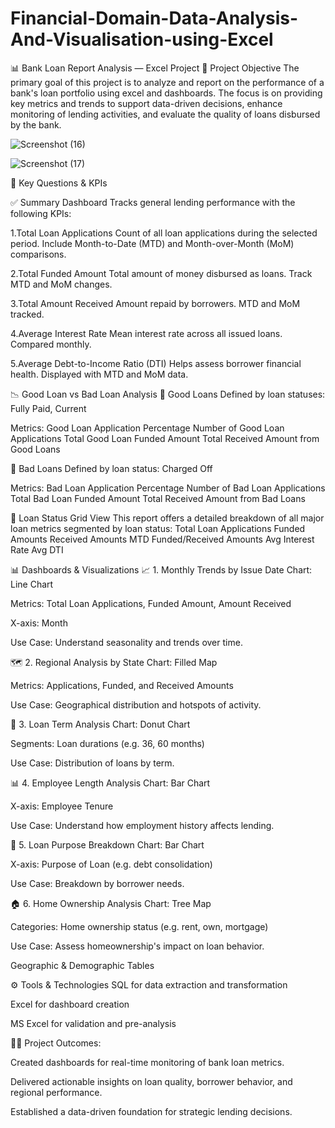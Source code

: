 # Financial-Domain-Data-Analysis-And-Visualisation-using-Excel

📊 Bank Loan Report Analysis — Excel Project
🧾 Project Objective
The primary goal of this project is to analyze and report on the performance of a bank's loan portfolio using excel and dashboards. The focus is on providing key metrics and trends to support data-driven decisions, enhance monitoring of lending activities, and evaluate the quality of loans disbursed by the bank.


![Screenshot (16)](https://github.com/user-attachments/assets/cc931744-ec0e-4996-a641-0aa657222ef1)




![Screenshot (17)](https://github.com/user-attachments/assets/2c222e37-0f50-44c5-8533-c9cbca651d9c)




📌 Key Questions & KPIs 

✅ Summary Dashboard
Tracks general lending performance with the following KPIs:

1.Total Loan Applications
  Count of all loan applications during the selected period.
  Include Month-to-Date (MTD) and Month-over-Month (MoM) comparisons.

2.Total Funded Amount
  Total amount of money disbursed as loans.
  Track MTD and MoM changes.

3.Total Amount Received
  Amount repaid by borrowers.
  MTD and MoM tracked.

4.Average Interest Rate
  Mean interest rate across all issued loans.
  Compared monthly.

5.Average Debt-to-Income Ratio (DTI)
  Helps assess borrower financial health.
  Displayed with MTD and MoM data.
  

📉 Good Loan vs Bad Loan Analysis
🔵 Good Loans
    Defined by loan statuses: Fully Paid, Current

Metrics:
 Good Loan Application Percentage
 Number of Good Loan Applications
 Total Good Loan Funded Amount
 Total Received Amount from Good Loans

🔴 Bad Loans
    Defined by loan status: Charged Off

Metrics:
 Bad Loan Application Percentage
 Number of Bad Loan Applications
 Total Bad Loan Funded Amount
 Total Received Amount from Bad Loans

🧮 Loan Status Grid View
This report offers a detailed breakdown of all major loan metrics segmented by loan status:
   Total Loan Applications
   Funded Amounts
   Received Amounts
   MTD Funded/Received Amounts
   Avg Interest Rate
   Avg DTI

📊 Dashboards & Visualizations
📈 1. Monthly Trends by Issue Date
Chart: Line Chart

Metrics: Total Loan Applications, Funded Amount, Amount Received

X-axis: Month

Use Case: Understand seasonality and trends over time.

🗺️ 2. Regional Analysis by State
Chart: Filled Map

Metrics: Applications, Funded, and Received Amounts

Use Case: Geographical distribution and hotspots of activity.

🍩 3. Loan Term Analysis
Chart: Donut Chart

Segments: Loan durations (e.g. 36, 60 months)

Use Case: Distribution of loans by term.

📊 4. Employee Length Analysis
Chart: Bar Chart

X-axis: Employee Tenure

Use Case: Understand how employment history affects lending.

🧾 5. Loan Purpose Breakdown
Chart: Bar Chart

X-axis: Purpose of Loan (e.g. debt consolidation)

Use Case: Breakdown by borrower needs.

🏠 6. Home Ownership Analysis
Chart: Tree Map

Categories: Home ownership status (e.g. rent, own, mortgage)

Use Case: Assess homeownership's impact on loan behavior.



Geographic & Demographic Tables

⚙️ Tools & Technologies
SQL for data extraction and transformation

Excel for dashboard creation

MS Excel for validation and pre-analysis

👨‍💼 Project Outcomes:

  Created dashboards for real-time monitoring of bank loan metrics.

  Delivered actionable insights on loan quality, borrower behavior, and regional performance.

  Established a data-driven foundation for strategic lending decisions.



